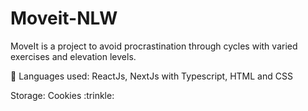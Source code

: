 # Moveit-NLW
MoveIt is a project to avoid procrastination through cycles with varied exercises and elevation levels.

:clap: Languages used:
ReactJs, NextJs with Typescript, HTML and CSS

Storage: 
Cookies :trinkle:
